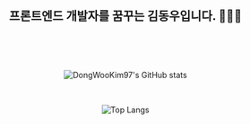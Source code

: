 <div align="center"><h2> 프론트엔드 개발자를 꿈꾸는 김동우입니다. 👋🙆‍♂️</h2>
  
<br>
<br> 
<br> 
   
     
 
   

  


![DongWooKim97's GitHub stats](https://github-readme-stats.vercel.app/api?username=DongWooKim97&show_icons=true&theme=white)

<br>



 

![Top Langs](https://github-readme-stats.vercel.app/api/top-langs/?username=DongWooKim97&layout=compact&theme=white)

  
  </div>


<!--
**DongWooKim97/DongWooKim97** is a ✨ _special_ ✨ repository because its `README.md` (this file) appears on your GitHub profile.

Here are some ideas to get you started:

- 🔭 I’m currently working on ...
- 🌱 I’m currently learning ...
- 👯 I’m looking to collaborate on ...
- 🤔 I’m looking for help with ...
- 💬 Ask me about ...
- 📫 How to reach me: ...
- 😄 Pronouns: ...
- ⚡ Fun fact: ...
-->
